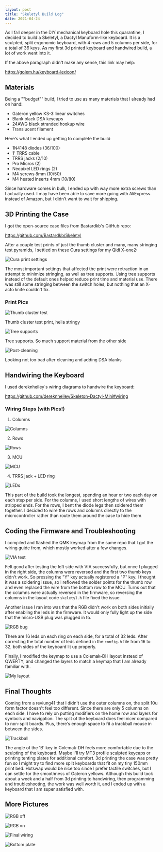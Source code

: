 ```yaml
---
layout: post
title: "Skeletyl Build Log"
date: 2021-04-24
---
```


As I fall deeper in the DIY mechanical keyboard hole this quarantine, I decided to build a Skeletyl, a Dactyl Manuform-like keyboard. It is a sculpted, split ergonomic keyboard, with 4 rows and 5 columns per side, for a total of 36 keys. As my first 3d printed keyboard and handwired build, a lot of work went into it.

If the above paragraph didn't make any sense, this link may help:

<https://golem.hu/keyboard-lexicon/>

## Materials

Being a ""budget"" build, I tried to use as many materials that I already had on hand:
* Gateron yellow KS-3 linear switches
* Blank black DSA keycaps
* 24AWG black stranded hookup wire
* Translucent filament

Here's what I ended up getting to complete the build:
* 1N4148 diodes (36/100)
* 1' TRRS cable
* TRRS jacks (2/10)
* Pro Micros (2)
* Neopixel LED rings (2)
* M4 screws 8mm (10/50)
* M4 heated inserts 4mm (10/80)

Since hardware comes in bulk, I ended up with way more extra screws than I actually used. I may have been able to save more going with AliExpress instead of Amazon, but I didn't want to wait for shipping.

## 3D Printing the Case

I got the open-source case files from Bastardkb's GitHub repo:

<https://github.com/Bastardkb/Skeletyl>

After a couple test prints of just the thumb cluster and many, many stringing test pyramids, I settled on these Cura settings for my Qidi X-one2:

![Cura print settings](/images/skeletyl/print-settings.png)

The most important settings that affected the print were retraction in an attempt to minimize stringing, as well as tree supports. Using tree supports instead of the default ones helped reduce print time and material use. There was still some stringing between the switch holes, but nothing that an X-acto knife couldn't fix.

### Print Pics

![Thumb cluster test](/images/skeletyl/test-thumb-cluster.jpg)

Thumb cluster test print, hella stringy

![Tree supports](/images/skeletyl/tree-supports.jpg)

Tree supports. So much support material from the other side

![Post-cleaning](/images/skeletyl/post-cleaning.jpg)

Looking not too bad after cleaning and adding DSA blanks

## Handwiring the Keyboard

I used dereknheiley's wiring diagrams to handwire the keyboard:

<https://github.com/dereknheiley/Skeleton-Dactyl-Mini#wiring>

### Wiring Steps (with Pics!)

1) Columns

![Columns](/images/skeletyl/columns.jpg)

2) Rows

![Rows](/images/skeletyl/rows.jpg)

3) MCU

![MCU](/images/skeletyl/mcu.jpg)

4) TRRS jack + LED ring

![LEDs](/images/skeletyl/led.jpg)     

This part of the build took the longest, spending an hour or two each day on each step per side. For the columns, I used short lengths of wires with stripped ends. For the rows, I bent the diode legs then soldered them together. I decided to wire the rows and columns directly to the microcontroller rather than route them around the case to hide them.

## Coding the Firmware and Troubleshooting

I compiled and flashed the QMK keymap from the same repo that I got the wiring guide from, which mostly worked after a few changes. 

![VIA test](/images/skeletyl/test.jpg)

Felt good after testing the left side with VIA successfully, but once I plugged in the right side, the columns were reversed and the first two thumb keys didn't work. So pressing the "Y" key actually registered a "P" key. I thought it was a soldering issue, so I reflowed the solder points for the thumb row and even replaced the wire from the bottom row to the MCU. Turns out that the columns were actually reversed in the firmware, so reversing the columns in the layout code `skeletyl.h` file fixed the issue.

Another issue I ran into was that the RGB didn't work on both sides initially after enabling the leds in the firmware. It would only fully light up the side that the micro-USB plug was plugged in to. 

![RGB bug](/images/skeletyl/rgb-bug.jpg)

There are 16 leds on each ring on each side, for a total of 32 leds. After correcting the total number of leds defined in the `config.h` file from 16 to 32, both sides of the keyboard lit up properly.

Finally, I modified the keymap to use a Colemak-DH layout instead of QWERTY, and changed the layers to match a keymap that I am already familiar with.

![My layout](/images/skeletyl/layout.png)

## Final Thoughts

Coming from a reviung41 that I didn't use the outer columns on, the split 10u form factor doesn't feel too different. Since there are only 5 columns on each side, I have to rely on putting modifiers on the home row and layers for symbols and navigation. The split of the keyboard does feel nicer compared to non-split boards. Plus, there's enough space to fit a trackball mouse in between the sides.

![Trackball](/images/skeletyl/trackball.jpg)

The angle of the 'B' key in Colemak-DH feels more comfortable due to the sculpting of the keyboard. Maybe I'll try MT3 profile sculpted keycaps or printing tenting plates for additional comfort. 3d printing the case was pretty fun so I might try to find more split keyboards that fit on my tiny 150mm print bed. Hotswap would be nice too since I prefer tactile switches, but I can settle for the smoothness of Gateron yellows. Although this build took about a week and a half from 3d printing to handwiring, then programming and troubleshooting, the work was well worth it, and I ended up with a keyboard that I am super satisfied with.

## More Pictures

![RGB off](/images/skeletyl/no-rgb.jpg)

![RGB on](/images/skeletyl/rgb.jpg)

![Final wiring](/images/skeletyl/back.jpg)

![Bottom plate](/images/skeletyl/bottom-plate.jpg)

